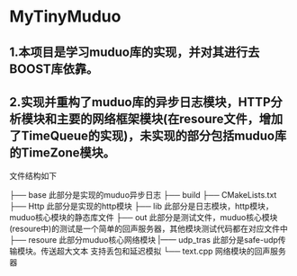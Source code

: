 # MyTinyMuduo
## 1.本项目是学习muduo库的实现，并对其进行去BOOST库依靠。
## 2.实现并重构了muduo库的异步日志模块，HTTP分析模块和主要的网络框架模块(在resoure文件，增加了TimeQueue的实现)，未实现的部分包括muduo库的TimeZone模块。
文件结构如下

├── base 此部分是实现的muduo异步日志
├── build
├── CMakeLists.txt
├── Http 此部分是实现的http模块
├── lib 此部分是日志模块，http模块，muduo核心模块的静态库文件
├── out 此部分是测试文件，muduo核心模块(resoure中)的测试是一个简单的回声服务器，其他模块测试代码都在对应文件中
├── resoure 此部分muduo核心网络模块
|—— udp_tras 此部分是safe-udp传输模块。传送超大文本 支持丢包和延迟模拟
└── text.cpp 网络模块的回声服务器

